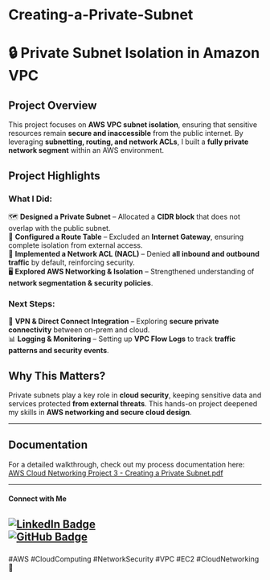 # Creating-a-Private-Subnet
# 🔒 Private Subnet Isolation in Amazon VPC  

## **Project Overview**  
This project focuses on **AWS VPC subnet isolation**, ensuring that sensitive resources remain **secure and inaccessible** from the public internet. By leveraging **subnetting, routing, and network ACLs**, I built a **fully private network segment** within an AWS environment.  

## **Project Highlights**  

### **What I Did:**  
🗺️ **Designed a Private Subnet** – Allocated a **CIDR block** that does not overlap with the public subnet.  
🚦 **Configured a Route Table** – Excluded an **Internet Gateway**, ensuring complete isolation from external access.  
🔐 **Implemented a Network ACL (NACL)** – Denied **all inbound and outbound traffic** by default, reinforcing security.  
🖥️ **Explored AWS Networking & Isolation** – Strengthened understanding of **network segmentation & security policies**.  

### **Next Steps:**  
🔄 **VPN & Direct Connect Integration** – Exploring **secure private connectivity** between on-prem and cloud.  
📊 **Logging & Monitoring** – Setting up **VPC Flow Logs** to track **traffic patterns and security events**.  

## **Why This Matters?**  
Private subnets play a key role in **cloud security**, keeping sensitive data and services protected **from external threats**. This hands-on project deepened my skills in **AWS networking and secure cloud design**.  

---

## Documentation  
For a detailed walkthrough, check out my process documentation here:  
[AWS Cloud Networking Project 3 - Creating a Private Subnet.pdf](https://github.com/user-attachments/files/20862235/AWS.Cloud.Networking.Project.3.-.Creating.a.Private.Subnet.pdf)

---
#### **Connect with Me**  
[![LinkedIn Badge](https://img.shields.io/badge/LinkedIn-Profile-blue)](https://www.linkedin.com/in/mahesh-patil0555/)  
[![GitHub Badge](https://img.shields.io/badge/GitHub-Profile-black)](https://github.com/Mahesh7880) 
----
###  
#AWS #CloudComputing #NetworkSecurity #VPC #EC2 #CloudNetworking 🚀
